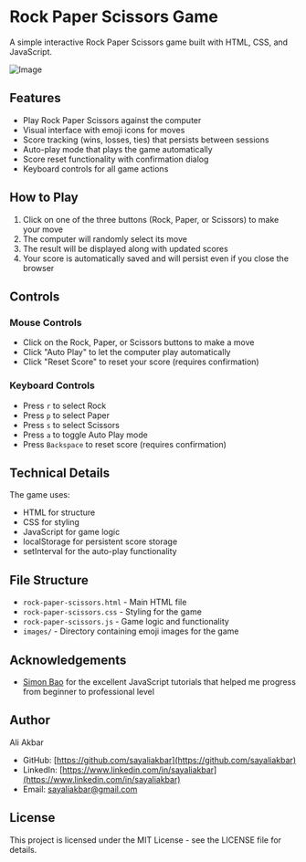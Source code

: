 # Rock Paper Scissors Game

A simple interactive Rock Paper Scissors game built with HTML, CSS, and JavaScript.

![Image](https://github.com/user-attachments/assets/716816a9-db80-487b-a1bf-f69e2f1d0ff6)

## Features

- Play Rock Paper Scissors against the computer
- Visual interface with emoji icons for moves
- Score tracking (wins, losses, ties) that persists between sessions
- Auto-play mode that plays the game automatically
- Score reset functionality with confirmation dialog
- Keyboard controls for all game actions

## How to Play

1. Click on one of the three buttons (Rock, Paper, or Scissors) to make your move
2. The computer will randomly select its move
3. The result will be displayed along with updated scores
4. Your score is automatically saved and will persist even if you close the browser

## Controls

### Mouse Controls

- Click on the Rock, Paper, or Scissors buttons to make a move
- Click "Auto Play" to let the computer play automatically
- Click "Reset Score" to reset your score (requires confirmation)

### Keyboard Controls

- Press `r` to select Rock
- Press `p` to select Paper
- Press `s` to select Scissors
- Press `a` to toggle Auto Play mode
- Press `Backspace` to reset score (requires confirmation)

## Technical Details

The game uses:

- HTML for structure
- CSS for styling
- JavaScript for game logic
- localStorage for persistent score storage
- setInterval for the auto-play functionality

## File Structure

- `rock-paper-scissors.html` - Main HTML file
- `rock-paper-scissors.css` - Styling for the game
- `rock-paper-scissors.js` - Game logic and functionality
- `images/` - Directory containing emoji images for the game

## Acknowledgements

- [Simon Bao](http://supersimple.dev/) for the excellent JavaScript tutorials that helped me progress from beginner to professional level

## Author

Ali Akbar

- GitHub: [https://github.com/sayaliakbar](https://github.com/sayaliakbar)
- LinkedIn: [https://www.linkedin.com/in/sayaliakbar](https://www.linkedin.com/in/sayaliakbar)
- Email: sayaliakbar@gmail.com

## License

This project is licensed under the MIT License - see the LICENSE file for details.
